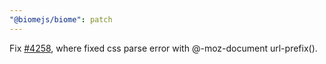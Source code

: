 ```yaml
---
"@biomejs/biome": patch
---
```

Fix [#4258](https://github.com/biomejs/biome/issues/4258), where fixed css parse error with @-moz-document url-prefix().
